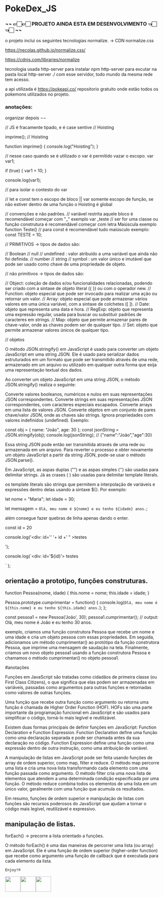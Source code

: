 # PokeDex_JS

### ¬¬  👉🏻👉🏻 PROJETO AINDA ESTA EM DESENVOLVIMENTO 👈🏻👈🏻 ¬¬

o projeto inclui os seguintes tecnologias
normalize. -> CDN normalize.css

https://necolas.github.io/normalize.css/

https://cdnjs.com/libraries/normalize

tecnologia usada 
http-server 
para instalar npm http-server
para excutar na pasta local http-server ./ 
com esse servidor, todo mundo da mesma rede tem acesso.

a api utilizada é 
https://pokeapi.co/
repositorio gratuito onde estão todos os pokemons utilizados no projeto.


### anotações: 
organizar depois ¬¬

// JS é fracamente tipado, e é case sentive
// Hoisting

imprime(); // Hoisting

function imprime() {
  console.log("Hoisting");
}

// nesse caso quando se é utilizado o var é permitido vazar o escopo.
var var1;

if (true) {
  var1 = 10;
}

console.log(var1);

// para isolar o contesto do var

// let e const tem o escopo de bloco || var somente escopo de função, se não estiver dentro de uma função o Hoisting é global

// convenções e não padrões. 
// variável restrita aquele bloco é recomendável começar com "_" exemplo var _teste
// ser for uma classe ou função construtura é recomendável começar com letra Maiúscula exemplo function Teste()
// para const é recomendável tudo maiúsculo exemplo: const TESTE = 10;


// PRIMITIVOS -> tipos de dados são: 

// Boolean
// null
// undefined : valor atribuído a uma variável que ainda não foi definida.
// number 
// string 
// symbol : um valor único e imutável que pode ser usado como chave de uma propriedade de objeto.

// não primitivos -> tipos de dados são:

// Object: coleção de dados e/ou funcionalidades relacionadas, podendo ser criado com a sintaxe de objeto literal ({ }) ou com o operador new.
// Function: objeto especial que pode ser invocado para realizar uma ação ou retornar um valor.
// Array: objeto especial que pode armazenar vários valores em uma única variável, com a sintaxe de colchetes ([ ]).
// Date: objeto que representa uma data e hora.
// RegExp: objeto que representa uma expressão regular, usada para buscar ou substituir padrões de caracteres em strings.
// Map: objeto que permite armazenar pares de chave-valor, onde as chaves podem ser de qualquer tipo.
// Set: objeto que permite armazenar valores únicos de qualquer tipo.

// objetos

O método JSON.stringify() em JavaScript é usado para converter um objeto JavaScript em uma string JSON. Ele é usado para serializar dados estruturados em um formato que pode ser transmitido através de uma rede, armazenado em um arquivo ou utilizado em qualquer outra forma que exija uma representação textual dos dados.

Ao converter um objeto JavaScript em uma string JSON, o método JSON.stringify() realiza o seguinte:

Converte valores booleanos, numéricos e nulos em suas representações JSON correspondentes.
Converte strings em suas representações JSON correspondentes, com caracteres especiais escapados.
Converte arrays em uma lista de valores JSON.
Converte objetos em um conjunto de pares chave/valor JSON, onde as chaves são strings.
Ignora propriedades com valores indefinidos (undefined).
Exemplo:

const obj = { name: "João", age: 30 };
const jsonString = JSON.stringify(obj);
console.log(jsonString); // {"name":"João","age":30}


Essa string JSON pode então ser transmitida através de uma rede ou armazenada em um arquivo. Para reverter o processo e obter novamente um objeto JavaScript a partir da string JSON, pode-se usar o método JSON.parse().

Em JavaScript, as aspas duplas ("") e as aspas simples ('') são usadas para delimitar strings. Já as crases ( ) são usadas para delimitar template literals.

os template literals são strings que permitem a interpolação de variáveis e expressões dentro delas usando a sintaxe ${}. Por exemplo:

let nome = "Maria";
let idade = 30;

let mensagem = `Olá, meu nome é ${nome} e eu tenho ${idade} anos.`;

além consegue fazer quebras de linha apenas dando o enter. 

const id = 20

console.log('<div: id='' '+ id +' " >testes <div>');

console.log(`<div: id='${id}'>
testes
 <div>`
 );


## orientação a prototipo, funções construturas. 
 
function Pessoa(nome, idade) {
  this.nome = nome;
  this.idade = idade;
}

Pessoa.prototype.cumprimentar = function() {
  console.log(`Olá, meu nome é ${this.nome} e eu tenho ${this.idade} anos.`);
};

const pessoa1 = new Pessoa('João', 30);
pessoa1.cumprimentar(); // output: Olá, meu nome é João e eu tenho 30 anos.


exemplo, criamos uma função construtora Pessoa que recebe um nome e uma idade e cria um objeto pessoa com essas propriedades. Em seguida, adicionamos um método cumprimentar() ao protótipo da função construtora Pessoa, que imprime uma mensagem de saudação na tela. Finalmente, criamos um novo objeto pessoa1 usando a função construtora Pessoa e chamamos o método cumprimentar() no objeto pessoa1.


#anotações

Funções em JavaScript são tratadas como cidadãos de primeira classe (ou First Class Citizens), o que significa que elas podem ser armazenadas em variáveis, passadas como argumentos para outras funções e retornadas como valores de outras funções.

Uma função que recebe outra função como argumento ou retorna uma função é chamada de Higher Order Function (HOF). HOFs são uma parte importante da programação funcional em JavaScript e são usados ​​para simplificar o código, torná-lo mais legível e reutilizável.

Existem duas formas principais de definir funções em JavaScript: Function Declaration e Function Expression. Function Declaration define uma função como uma declaração separada e pode ser chamada antes da sua declaração no código. Function Expression define uma função como uma expressão dentro de outra instrução, como uma atribuição de variável.

A manipulação de listas em JavaScript pode ser feita usando funções de array de ordem superior, como map, filter e reduce. O método map percorre uma lista e cria uma nova lista transformando cada elemento com uma função passada como argumento. O método filter cria uma nova lista de elementos que atendem a uma determinada condição especificada por uma função. O método reduce combina todos os elementos de uma lista em um único valor, geralmente com uma função que acumula os resultados.

Em resumo, funções de ordem superior e manipulação de listas com funções são recursos poderosos do JavaScript que ajudam a tornar o código mais legível, reutilizável e expressivo.

## manipulação de listas.

forEach() -> precorre a lista orientado a funções. 

O método forEach() é uma das maneiras de percorrer uma lista (ou array) em JavaScript. Ele é uma função de ordem superior (higher-order function) que recebe como argumento uma função de callback que é executada para cada elemento da lista.





``` Enjoy!®️ ```

<img src="https://cameronmcefee.com/img/work/the-octocat/walk-1.gif" width="50"><img src="https://cameronmcefee.com/img/work/the-octocat/walk-2.gif" width="50"><img src="https://cameronmcefee.com/img/work/the-octocat/walk-3.gif" width="50">